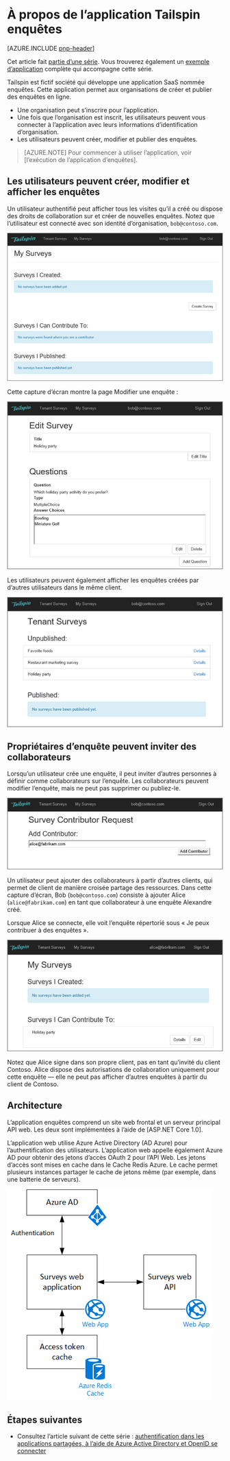 <properties
   pageTitle="À propos de l’application Tailspin enquêtes | Microsoft Azure"
   description="Présentation de l’application Tailspin enquêtes"
   services=""
   documentationCenter="na"
   authors="MikeWasson"
   manager="roshar"
   editor=""
   tags=""/>

<tags
   ms.service="guidance"
   ms.devlang="dotnet"
   ms.topic="article"
   ms.tgt_pltfrm="na"
   ms.workload="na"
   ms.date="05/23/2016"
   ms.author="mwasson"/>

# <a name="about-the-tailspin-surveys-application"></a>À propos de l’application Tailspin enquêtes

[AZURE.INCLUDE [pnp-header](../../includes/guidance-pnp-header-include.md)]

Cet article fait [partie d’une série]. Vous trouverez également un [exemple d’application] complète qui accompagne cette série.

Tailspin est fictif société qui développe une application SaaS nommée enquêtes. Cette application permet aux organisations de créer et publier des enquêtes en ligne.

- Une organisation peut s’inscrire pour l’application.
- Une fois que l’organisation est inscrit, les utilisateurs peuvent vous connecter à l’application avec leurs informations d’identification d’organisation.
- Les utilisateurs peuvent créer, modifier et publier des enquêtes.

> [AZURE.NOTE] Pour commencer à utiliser l’application, voir [l’exécution de l’application d’enquêtes].

## <a name="users-can-create-edit-and-view-surveys"></a>Les utilisateurs peuvent créer, modifier et afficher les enquêtes

Un utilisateur authentifié peut afficher tous les visites qu’il a créé ou dispose des droits de collaboration sur et créer de nouvelles enquêtes. Notez que l’utilisateur est connecté avec son identité d’organisation, `bob@contoso.com`.

![Application d’enquêtes](media/guidance-multitenant-identity/surveys-screenshot.png)

Cette capture d’écran montre la page Modifier une enquête :

![Modifier une enquête](media/guidance-multitenant-identity/edit-survey.png)

Les utilisateurs peuvent également afficher les enquêtes créées par d’autres utilisateurs dans le même client.

![Enquêtes client](media/guidance-multitenant-identity/tenant-surveys.png)

## <a name="survey-owners-can-invite-contributors"></a>Propriétaires d’enquête peuvent inviter des collaborateurs

Lorsqu’un utilisateur crée une enquête, il peut inviter d’autres personnes à définir comme collaborateurs sur l’enquête. Les collaborateurs peuvent modifier l’enquête, mais ne peut pas supprimer ou publiez-le.  

![Ajouter des collaborateurs](media/guidance-multitenant-identity/add-contributor.png)

Un utilisateur peut ajouter des collaborateurs à partir d’autres clients, qui permet de client de manière croisée partage des ressources. Dans cette capture d’écran, Bob (`bob@contoso.com`) consiste à ajouter Alice (`alice@fabrikam.com`) en tant que collaborateur à une enquête Alexandre créé.

Lorsque Alice se connecte, elle voit l’enquête répertorié sous « Je peux contribuer à des enquêtes ».

![Collaboration enquête](media/guidance-multitenant-identity/contributor.png)

Notez que Alice signe dans son propre client, pas en tant qu’invité du client Contoso. Alice dispose des autorisations de collaboration uniquement pour cette enquête &mdash; elle ne peut pas afficher d’autres enquêtes à partir du client de Contoso.

## <a name="architecture"></a>Architecture

L’application enquêtes comprend un site web frontal et un serveur principal API web. Les deux sont implémentées à l’aide de [ASP.NET Core 1.0].

L’application web utilise Azure Active Directory (AD Azure) pour l’authentification des utilisateurs. L’application web appelle également Azure AD pour obtenir des jetons d’accès OAuth 2 pour l’API Web. Les jetons d’accès sont mises en cache dans le Cache Redis Azure. Le cache permet plusieurs instances partager le cache de jetons même (par exemple, dans une batterie de serveurs).

![Architecture](media/guidance-multitenant-identity/architecture.png)

## <a name="next-steps"></a>Étapes suivantes

- Consultez l’article suivant de cette série : [authentification dans les applications partagées, à l’aide de Azure Active Directory et OpenID se connecter][authentication]

<!-- Links -->

[authentication]: guidance-multitenant-identity-authenticate.md
[partie d’une série]: guidance-multitenant-identity.md
[Exécution de l’application enquêtes]: https://github.com/Azure-Samples/guidance-identity-management-for-multitenant-apps/blob/master/docs/running-the-app.md
[Core ASP.NET 1.0]: https://docs.asp.net/en/latest/
[exemple d’application]: https://github.com/Azure-Samples/guidance-identity-management-for-multitenant-apps
